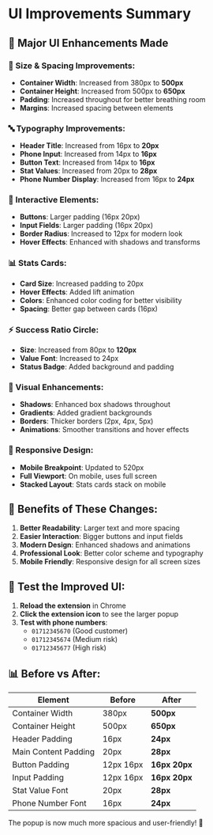 # UI Improvements Summary

## 🎨 **Major UI Enhancements Made**

### **📏 Size & Spacing Improvements:**

- **Container Width**: Increased from 380px to **500px**
- **Container Height**: Increased from 500px to **650px**
- **Padding**: Increased throughout for better breathing room
- **Margins**: Increased spacing between elements

### **🔤 Typography Improvements:**

- **Header Title**: Increased from 16px to **20px**
- **Phone Input**: Increased from 14px to **16px**
- **Button Text**: Increased from 14px to **16px**
- **Stat Values**: Increased from 20px to **28px**
- **Phone Number Display**: Increased from 16px to **24px**

### **🎯 Interactive Elements:**

- **Buttons**: Larger padding (16px 20px)
- **Input Fields**: Larger padding (16px 20px)
- **Border Radius**: Increased to 12px for modern look
- **Hover Effects**: Enhanced with shadows and transforms

### **📊 Stats Cards:**

- **Card Size**: Increased padding to 20px
- **Hover Effects**: Added lift animation
- **Colors**: Enhanced color coding for better visibility
- **Spacing**: Better gap between cards (16px)

### **⚡ Success Ratio Circle:**

- **Size**: Increased from 80px to **120px**
- **Value Font**: Increased to 24px
- **Status Badge**: Added background and padding

### **🎨 Visual Enhancements:**

- **Shadows**: Enhanced box shadows throughout
- **Gradients**: Added gradient backgrounds
- **Borders**: Thicker borders (2px, 4px, 5px)
- **Animations**: Smoother transitions and hover effects

### **📱 Responsive Design:**

- **Mobile Breakpoint**: Updated to 520px
- **Full Viewport**: On mobile, uses full screen
- **Stacked Layout**: Stats cards stack on mobile

## 🚀 **Benefits of These Changes:**

1. **Better Readability**: Larger text and more spacing
2. **Easier Interaction**: Bigger buttons and input fields
3. **Modern Design**: Enhanced shadows and animations
4. **Professional Look**: Better color scheme and typography
5. **Mobile Friendly**: Responsive design for all screen sizes

## 🎯 **Test the Improved UI:**

1. **Reload the extension** in Chrome
2. **Click the extension icon** to see the larger popup
3. **Test with phone numbers**:
   - `01712345670` (Good customer)
   - `01712345674` (Medium risk)
   - `01712345677` (High risk)

## 📊 **Before vs After:**

| Element              | Before    | After         |
| -------------------- | --------- | ------------- |
| Container Width      | 380px     | **500px**     |
| Container Height     | 500px     | **650px**     |
| Header Padding       | 16px      | **24px**      |
| Main Content Padding | 20px      | **28px**      |
| Button Padding       | 12px 16px | **16px 20px** |
| Input Padding        | 12px 16px | **16px 20px** |
| Stat Value Font      | 20px      | **28px**      |
| Phone Number Font    | 16px      | **24px**      |

The popup is now much more spacious and user-friendly! 🎉
